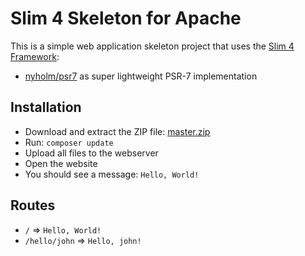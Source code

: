 # Slim 4 Skeleton for Apache

This is a simple web application skeleton project that uses the [Slim 4 Framework](https://www.slimframework.com/):

- [nyholm/psr7](https://github.com/nyholm/psr7) as super lightweight PSR-7 implementation

## Installation

* Download and extract the ZIP file: [master.zip](https://github.com/odan/slim4-hello-world/archive/master.zip)
* Run: `composer update`
* Upload all files to the webserver
* Open the website
* You should see a message: `Hello, World!`

## Routes

* `/` => `Hello, World!`
* `/hello/john` => `Hello, john!`

